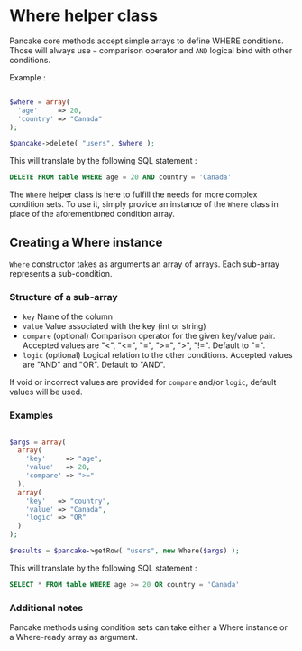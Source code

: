 # Where helper class

Pancake core methods accept simple arrays to define WHERE conditions.
Those will always use `=` comparison operator and `AND` logical bind with other conditions.

Example :

```php

$where = array(
  'age'     => 20,
  'country' => "Canada"
);

$pancake->delete( "users", $where );
```

This will translate by the following SQL statement :

```sql
DELETE FROM table WHERE age = 20 AND country = 'Canada'
```

The `Where` helper class is here to fulfill the needs for more complex condition sets.
To use it, simply provide an instance of the `Where` class in place of the aforementioned condition array.

## Creating a Where instance

`Where` constructor takes as arguments an array of arrays.
Each sub-array represents a sub-condition.

### Structure of a sub-array

  * `key` Name of the column
  * `value` Value associated with the key (int or string)
  * `compare` (optional) Comparison operator for the given key/value pair. Accepted values are "<", "<=", "=", ">=", ">", "!=". Default to "=".
  * `logic` (optional) Logical relation to the other conditions. Accepted values are "AND" and "OR". Default to "AND".

If void or incorrect values are provided for `compare` and/or `logic`, default values will be used.

### Examples

```php

$args = array(
  array(
    'key'     => "age",
    'value'   => 20,
    'compare' => ">="
  ),
  array(
    'key'   => "country",
    'value' => "Canada",
    'logic' => "OR"
  )
);

$results = $pancake->getRow( "users", new Where($args) );
```

This will translate by the following SQL statement :

```sql
SELECT * FROM table WHERE age >= 20 OR country = 'Canada'
```

### Additional notes

Pancake methods using condition sets can take either a Where instance or a Where-ready array as argument.
